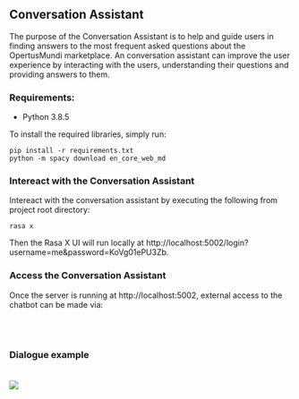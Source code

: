 ## Conversation Assistant

The purpose of the Conversation Assistant is to help and guide users in finding answers to the most frequent asked questions about the OpertusMundi marketplace. 
An conversation assistant can improve the user experience by interacting with 
the users, understanding their questions and providing answers to them.



### Requirements:
* Python 3.8.5

To install the required libraries, simply run: 

```
pip install -r requirements.txt
python -m spacy download en_core_web_md
```

### Intereact with the Conversation Assistant
Intereact with the conversation assistant by executing the following from project root directory:
```
rasa x
```
Then the Rasa X UI will run locally at http://localhost:5002/login?username=me&password=KoVg01ePU3Zb.

### Access the Conversation Assistant 

Once the server is running at http://localhost:5002, external access to the chatbot can be made via: 

<br/><br/>


### Dialogue example<br/><br/>
<img src="https://github.com/yzuo845/Test_OM/blob/master/image/rasa_x.png"></img><br>




